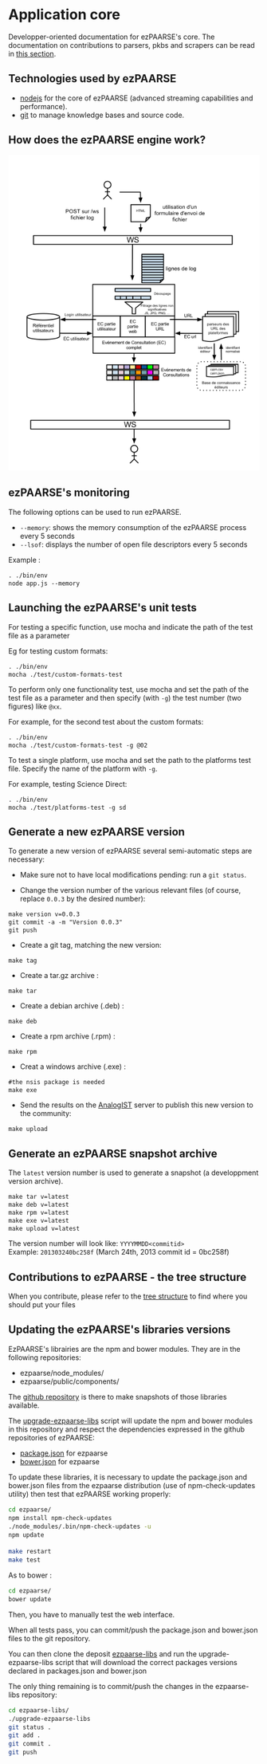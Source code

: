 # Application core #

Developper-oriented documentation for ezPAARSE's core.
The documentation on contributions to parsers, pkbs and scrapers can be read in [this section](./developer-plateforms.html).

## Technologies used by ezPAARSE

* [nodejs](http://nodejs.org/) for the core of ezPAARSE (advanced streaming capabilities and performance).
* [git](http://git-scm.com/) to manage knowledge bases and source code.

## How does the ezPAARSE engine work?

![ezpaarse's engine working Schema](../_static/images/ezPAARSE-Moteur.png "ezPAARSE's engine")

## ezPAARSE's monitoring

The following options can be used to run ezPAARSE.

* ``--memory``: shows the memory consumption of the ezPAARSE process every 5 seconds
* ``--lsof``: displays the number of open file descriptors every 5 seconds

Example :
```console
. ./bin/env
node app.js --memory
```

## Launching the ezPAARSE's unit tests

For testing a specific function, use mocha and indicate the path of the test file as a parameter

Eg for testing custom formats:
```console
. ./bin/env
mocha ./test/custom-formats-test
```


To perform only one functionality test, use mocha and set the path of the test file as a parameter and then specify (with ``-g``) the test number (two figures) like ``@xx``.

For example, for the second test about the custom formats:
```console
. ./bin/env
mocha ./test/custom-formats-test -g @02
```

To test a single platform, use mocha and set the path to the platforms test file. Specify the name of the platform with ``-g``.

For example, testing Science Direct:
```console
. ./bin/env
mocha ./test/platforms-test -g sd
```

## Generate a new ezPAARSE version ##

To generate a new version of ezPAARSE several semi-automatic steps are necessary:

- Make sure not to have local modifications pending: run a `git status`.

- Change the version number of the various relevant files (of course, replace `0.0.3` by the desired number):
```console
make version v=0.0.3
git commit -a -m "Version 0.0.3"
git push
```

- Create a git tag, matching the new version:
```console
make tag
```

- Create a tar.gz archive :
```
make tar
```

- Create a debian archive (.deb) :
```console
make deb
```

- Create a rpm archive (.rpm) :
```console
make rpm
```

- Creat a windows archive (.exe) :
```console
#the nsis package is needed
make exe
```

- Send the results on the [AnalogIST](http://analogist.couperin.org) server to publish this new version to the community:
```console
make upload
```

## Generate an ezPAARSE snapshot archive ##

The `latest` version number is used to generate a snapshot (a developpment version archive).

```
make tar v=latest
make deb v=latest
make rpm v=latest
make exe v=latest
make upload v=latest
```

The version number will look like: `YYYYMMDD<commitid>`  
Example: `201303240bc258f` (March 24th, 2013 commit id = 0bc258f)

## Contributions to ezPAARSE - the tree structure

When you contribute, please refer to the [tree structure](/doc/tree.html) to find where you should put your files

## Updating the ezPAARSE's libraries versions ##

EzPAARSE's librairies are the npm and bower modules.
They are in the following repositories:
- ezpaarse/node_modules/
- ezpaarse/public/components/

The [github repository](https://github.com/ezpaarse-project/ezpaarse-libs) is there to make snapshots of those libraries available.

The [upgrade-ezpaarse-libs](https://github.com/ezpaarse-project/ezpaarse-libs/blob/master/upgrade-ezpaarse-libs) script will update the npm and bower modules in this repository and respect the dependencies expressed in the github repositories of ezPAARSE:
- [package.json](https://github.com/ezpaarse-project/ezpaarse/blob/master/package.json) for ezpaarse
- [bower.json](https://github.com/ezpaarse-project/ezpaarse/blob/master/bower.json) for ezpaarse

To update these libraries, it is necessary to update the package.json and bower.json files from the ezpaarse distribution (use of npm-check-updates utility) then test that ezPAARSE working properly:
```bash
cd ezpaarse/
npm install npm-check-updates
./node_modules/.bin/npm-check-updates -u
npm update

make restart
make test
```

As to bower :
```bash
cd ezpaarse/
bower update
```
Then, you have to manually test the web interface.

When all tests pass, you can commit/push the package.json and bower.json files to the git repository.

You can then clone the deposit [ezpaarse-libs](https://github.com/ezpaarse-project/ezpaarse-libs) and run the upgrade-ezpaarse-libs script that will download the correct packages versions declared in packages.json and bower.json

The only thing remaining is to commit/push the changes in the ezpaarse-libs repository:
```bash
cd ezpaarse-libs/
./upgrade-ezpaarse-libs
git status .
git add .
git commit .
git push
```
